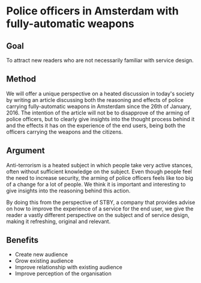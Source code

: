 # Police officers in Amsterdam with fully-automatic weapons

## Goal

To attract new readers who are not necessarily familiar with service design.

## Method

We will offer a unique perspective on a heated discussion in today's society by writing an article discussing both the reasoning and effects of police carrying fully-automatic weapons in Amsterdam since the 26th of January, 2016. The intention of the article will not be to disapprove of the arming of police officers, but to clearly give insights into the thought process behind it and the effects it has on the experience of the end users, being both the officers carrying the weapons and the citizens.


## Argument

Anti-terrorism is a heated subject in which people take very active stances, often without sufficient knowledge on the subject. Even though people feel the need to increase security, the arming of police officers feels like too big of a change for a lot of people. We think it is important and interesting to give insights into the reasoning behind this action.

By doing this from the perspective of STBY, a company that provides advise on how to improve the experience of a service for the end user, we give the reader a vastly different perspective on the subject and of service design, making it refreshing, original and relevant.

## Benefits

* Create new audience
* Grow existing audience
* Improve relationship with existing audience
* Improve perception of the organisation
